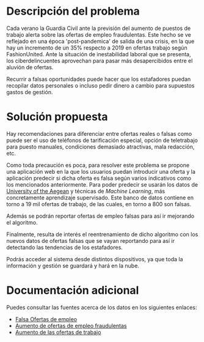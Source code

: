 # Descripción del problema
Cada verano la Guardia Civil ante la previsión del aumento de puestos de trabajo alerta sobre las ofertas de empleo fraudulentas. Este hecho se ve reflejado en una época 'post-pandemica' de salida de una crisis, en la que hay un incremento de un 35% respecto a 2019 en ofertas trabajo según FashionUnited. Ante la situación de inestabilidad laboral que se presenta, los ciberdelincuentes aprovechan para pasar más desapercibidos entre el aluvión de ofertas.

Recurrir a falsas oportunidades puede hacer que los estafadores puedan recopilar datos personales o incluso pedir dinero a cambio para supuestos gastos de gestión.


# Solución propuesta

Hay recomendaciones para diferenciar entre ofertas reales o falsas como puede ser el uso de teléfonos de tarificación especial, opción de teletrabajo para puesto manuales, condiciones demasiado atractivas, mala redacción, etc.

Como toda precaución es poca, para resolver este problema se propone una aplicación web en la que los usuarios puedan introducir una oferta y la aplicación predecir si dicha oferta es falsa según varios indicativos como los mencionados anteriormente. Para poder predecir se usarán los datos de [University of the Aegean](http://emscad.samos.aegean.gr/) y técnicas de _Machine Learning_, más concretamente aprendizaje supervisado. Este banco de datos contiene en torno a 19 mil ofertas de trabajo, de las cuales, en torno a 800 son falsas.

Además se podrán reportar ofertas de empleo falsas para así ir mejorando el algoritmo.

Finalmente, resulta de interés el reentrenamiento de dicho algoritmo con los nuevos datos de ofertas falsas que se vayan reportando para así ir detectando las tendencias de los estafadores. 

Podrás acceder al sistema desde distintos dispositivos, ya que toda la información  y gestión se guardará y hará en la nube.

# Documentación adicional

Puedes consultar las fuentes acerca de los datos en los siguientes enlaces:
  - [Falsa Ofertas de empleo](https://www.osi.es/es/falsas-ofertas-empleo)
  - [Aumento de ofertas de empleo fraudulentas](https://www.portalparados.es/actualidad/la-guardia-civil-alerta-del-aumento-de-ofertas-de-empleo-fraudulentas/)
  - [Aumento de las ofertas de trabajo](https://fashionunited.es/noticias/empresas/aumento-del-35-de-las-ofertas-de-trabajo-en-comparacion-con-la-epoca-anterior-a-la-crisis/2021100436494)